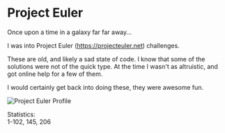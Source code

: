 # Project Euler

Once upon a time in a galaxy far far away...

I was into Project Euler (https://projecteuler.net) challenges. 

These are old, and likely a sad state of code. I know that some of the solutions were not of the quick type. At the time I wasn't as altruistic, and got online help for a few of them.

I would certainly get back into doing these, they were awesome fun.

![Project Euler Profile](https://projecteuler.net/profile/tcadigan.png)

Statistics:  
1-102, 145, 206
